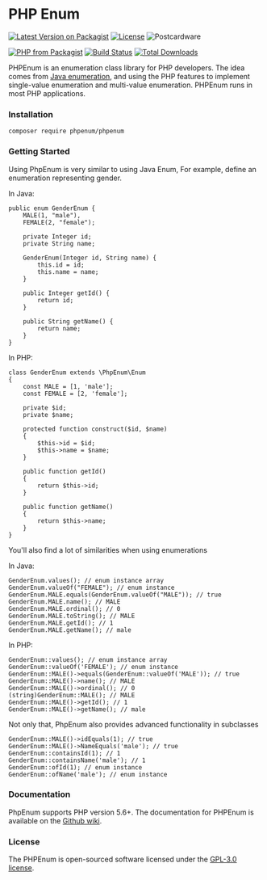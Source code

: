 # PHP Enum

[![Latest Version on Packagist](https://img.shields.io/packagist/v/phpenum/phpenum.svg?style=for-the-badge)](https://packagist.org/packages/phpenum/phpenum)
[![License](https://img.shields.io/github/license/yinfuyuan/php-enum?style=for-the-badge)](https://github.com/yinfuyuan/php-enum/blob/master/LICENSE.md)
![Postcardware](https://img.shields.io/badge/Postcardware-%F0%9F%92%8C-197593?style=for-the-badge)

[![PHP from Packagist](https://img.shields.io/packagist/php-v/phpenum/phpenum?style=flat-square)](https://packagist.org/packages/phpenum/phpenum)
[![Build Status](https://img.shields.io/github/workflow/status/yinfuyuan/php-enum/tests?label=tests&style=flat-square)](https://github.com/yinfuyuan/php-enum/actions?query=workflow%3Atests)
[![Total Downloads](https://img.shields.io/packagist/dt/phpenum/phpenum.svg?style=flat-square)](https://packagist.org/packages/phpenum/phpenum)

PHPEnum is an enumeration class library for PHP developers. The idea comes from [Java enumeration](https://docs.oracle.com/javase/8/docs/api/java/lang/Enum.html), and using the PHP features to implement single-value enumeration and multi-value enumeration. PHPEnum runs in most PHP applications.

### Installation

    composer require phpenum/phpenum

### Getting Started

Using PhpEnum is very similar to using Java Enum, For example, define an enumeration representing gender.

In Java:

    public enum GenderEnum {
        MALE(1, "male"),
        FEMALE(2, "female");
    
        private Integer id;
        private String name;
    
        GenderEnum(Integer id, String name) {
            this.id = id;
            this.name = name;
        }
    
        public Integer getId() {
            return id;
        }
    
        public String getName() {
            return name;
        }
    }

In PHP:

    class GenderEnum extends \PhpEnum\Enum
    {
        const MALE = [1, 'male'];
        const FEMALE = [2, 'female'];
    
        private $id;
        private $name;
    
        protected function construct($id, $name)
        {
            $this->id = $id;
            $this->name = $name;
        }
    
        public function getId()
        {
            return $this->id;
        }
        
        public function getName()
        {
            return $this->name;
        }
    }

You'll also find a lot of similarities when using enumerations

In Java:

    GenderEnum.values(); // enum instance array
    GenderEnum.valueOf("FEMALE"); // enum instance
    GenderEnum.MALE.equals(GenderEnum.valueOf("MALE")); // true
    GenderEnum.MALE.name(); // MALE
    GenderEnum.MALE.ordinal(); // 0
    GenderEnum.MALE.toString(); // MALE
    GenderEnum.MALE.getId(); // 1
    GenderEnum.MALE.getName(); // male

In PHP:

    GenderEnum::values(); // enum instance array
    GenderEnum::valueOf('FEMALE'); // enum instance
    GenderEnum::MALE()->equals(GenderEnum::valueOf('MALE')); // true
    GenderEnum::MALE()->name(); // MALE
    GenderEnum::MALE()->ordinal(); // 0
    (string)GenderEnum::MALE(); // MALE
    GenderEnum::MALE()->getId(); // 1
    GenderEnum::MALE()->getName(); // male

Not only that, PhpEnum also provides advanced functionality in subclasses

    GenderEnum::MALE()->idEquals(1); // true
    GenderEnum::MALE()->NameEquals('male'); // true
    GenderEnum::containsId(1); // 1
    GenderEnum::containsName('male'); // 1
    GenderEnum::ofId(1); // enum instance
    GenderEnum::ofName('male'); // enum instance

### Documentation

PhpEnum supports PHP version 5.6+. The documentation for PHPEnum is available on the [Github wiki](https://github.com/yinfuyuan/php-enum/wiki).

### License

The PHPEnum is open-sourced software licensed under the [GPL-3.0 license](https://github.com/yinfuyuan/php-enum/blob/master/LICENSE).
